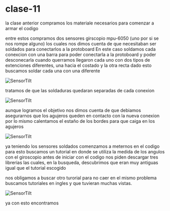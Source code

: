 # clase-11

la clase anterior compramos los materiale necesarios para comenzar a armar el codigo 

entre estos compramos dos sensores girscopio mpu-6050 (uno por si se nos rompe alguno) los cuales nos dimos cuenta de que necesitaban ser soldados para conectarlos a la protoboard
En este caso soldamos cada conexcion con una barra para poder conectarla a la protoboard y poder desconecarla cuando querramos 
llegaron cada uno con dos tipos de extenciones diferentes, una hacia el costado y la otra recta
dado esto buscamos soldar cada una con una diferente

![SensorTilt](./SensorTilt.jpg)

tratamos de que las soldaduras quedaran separadas de cada conexion

![SensorTilt](./SensorTilt.jpg)

aunque logramos el objetivo nos dimos cuenta de que debiamos asegurarnos que los agujeros queden en contacto con la nueva conexion 
por lo mismo calentamos el estaño de los bordes para que caiga en los agujeros

![SensorTilt](./SensorTilt.jpg)

ya teniendo los sensores soldados comenzamos a meternos en el codigo
para esto buscamos un tutorial en donde se utiliza la medida de los angulos con el giroscopio
antes de iniciar con el codigo nos piden descargar tres librerias las cuales, en la busqueda, descubrimos que eran muy antiguas igual que el tutorial escogido

nos obligamos a buscar otro turorial 
para no caer en el mismo problema buscamos tutoriales en ingles y que tuvieran muchas vistas.

![SensorTilt](./SensorTilt.jpg)

ya con esto encontramos 

